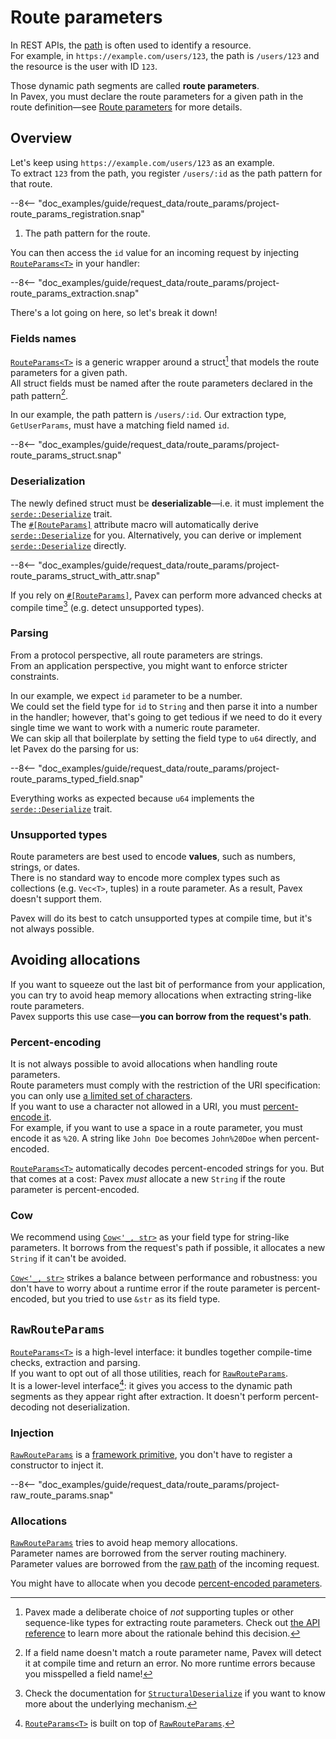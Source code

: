 # Route parameters

In REST APIs, the [path](path.md) is often used to identify a resource.  
For example, in `https://example.com/users/123`, the path is `/users/123` and the resource is the user with ID `123`.

Those dynamic path segments are called **route parameters**.  
In Pavex, you must declare the route parameters for a given path in the route definition—see [Route parameters](../routing/path_patterns.md#route-parameters)
for more details.

## Overview

Let's keep using `https://example.com/users/123` as an example.  
To extract `123` from the path, you register `/users/:id` as the path pattern for that route.

--8<-- "doc_examples/guide/request_data/route_params/project-route_params_registration.snap"

1. The path pattern for the route.

You can then access the `id` value for an incoming request by injecting [`RouteParams<T>`][RouteParams] in your handler:

--8<-- "doc_examples/guide/request_data/route_params/project-route_params_extraction.snap"

There's a lot going on here, so let's break it down!

### Fields names

[`RouteParams<T>`][RouteParams] is a generic wrapper around a struct[^why-struct] that models the route parameters for a given path.  
All struct fields must be named after the route parameters declared in the path pattern[^wrong-name].

In our example, the path pattern is `/users/:id`.
Our extraction type, `GetUserParams`, must have a matching field named `id`.

--8<-- "doc_examples/guide/request_data/route_params/project-route_params_struct.snap"

### Deserialization

The newly defined struct must be **deserializable**—i.e. it must implement the [`serde::Deserialize`][serde::Deserialize] trait.  
The [`#[RouteParams]`][RouteParamsMacro] attribute macro will automatically derive [`serde::Deserialize`][serde::Deserialize] for you. Alternatively, you can derive or implement [`serde::Deserialize`][serde::Deserialize] directly.

--8<-- "doc_examples/guide/request_data/route_params/project-route_params_struct_with_attr.snap"

If you rely on [`#[RouteParams]`][RouteParamsMacro], Pavex can perform more advanced checks at compile time[^structural-deserialize] (e.g. detect unsupported types).

### Parsing

From a protocol perspective, all route parameters are strings.  
From an application perspective, you might want to enforce stricter constraints.

In our example, we expect `id` parameter to be a number.  
We could set the field type for `id` to `String` and then parse it into a number in the handler; however, that's going
to get tedious if we need to do it every single time we want to work with a numeric route parameter.  
We can skip all that boilerplate by setting the field type to `u64` directly, and let Pavex do the parsing for us:

--8<-- "doc_examples/guide/request_data/route_params/project-route_params_typed_field.snap"

Everything works as expected because `u64` implements the [`serde::Deserialize`][serde::Deserialize] trait.

### Unsupported types

Route parameters are best used to encode **values**, such as numbers, strings, or dates.  
There is no standard way to encode more complex types such as collections (e.g. `Vec<T>`, tuples) in a route parameter.
As a result, Pavex doesn't support them.

Pavex will do its best to catch unsupported types at compile time, but it's not always possible.

## Avoiding allocations

If you want to squeeze out the last bit of performance from your application,
you can try to avoid heap memory allocations when extracting string-like route parameters.  
Pavex supports this use case—**you can borrow from the request's path**.

### Percent-encoding

It is not always possible to avoid allocations when handling route parameters.  
Route parameters must comply with the restriction of the URI specification:
you can only use [a limited set of characters](https://datatracker.ietf.org/doc/html/rfc3986#section-2).  
If you want to use a character not allowed in a URI, you must [percent-encode it](https://developer.mozilla.org/en-US/docs/Glossary/Percent-encoding).  
For example, if you want to use a space in a route parameter, you must encode it as `%20`.
A string like `John Doe` becomes `John%20Doe` when percent-encoded.

[`RouteParams<T>`][RouteParams] automatically decodes percent-encoded strings for you. But that comes at a cost:
Pavex _must_ allocate a new `String` if the route parameter is percent-encoded.

### Cow

We recommend using [`Cow<'_, str>`][Cow] as your field type for string-like parameters.
It borrows from the request's path if possible, it allocates a new `String` if it can't be avoided.

[`Cow<'_, str>`][Cow] strikes a balance between performance and robustness: you don't have to worry about a runtime error if the route parameter
is percent-encoded, but you tried to use `&str` as its field type.

## `RawRouteParams`

[`RouteParams<T>`][RouteParams] is a high-level interface: it bundles together compile-time checks,
extraction and parsing.  
If you want to opt out of all those utilities, reach for [`RawRouteParams`][RawRouteParams].  
It is a lower-level interface[^relationship]: it gives you access to the dynamic
path segments as they appear right after extraction.
It doesn't perform percent-decoding not deserialization.

### Injection

[`RawRouteParams`][RawRouteParams] is a [framework primitive](../dependency_injection/core_concepts/framework_primitives.md),
you don't have to register a constructor to inject it.

--8<-- "doc_examples/guide/request_data/route_params/project-raw_route_params.snap"

### Allocations

[`RawRouteParams`][RawRouteParams] tries to avoid heap memory allocations.  
Parameter names are borrowed from the server routing machinery.  
Parameter values are borrowed from the [raw path](path.md) of the incoming request. 

You might have to allocate when you decode [percent-encoded parameters](#percent-encoding).

[^why-struct]: Pavex made a deliberate choice of _not_ supporting tuples or other sequence-like types for extracting route parameters.
Check out [the API reference](../../api_reference/pavex/request/route/struct.RouteParams.html#unsupported-types)
to learn more about the rationale behind this decision.

[^wrong-name]: If a field name doesn't match a route parameter name, Pavex will detect it at compile time and return
an error.
No more runtime errors because you misspelled a field name!

[^structural-deserialize]: Check the documentation for [`StructuralDeserialize`][StructuralDeserialize] if you want
to know more about the underlying mechanism.

[^relationship]: [`RouteParams<T>`][RouteParams] is built on top of [`RawRouteParams`][RawRouteParams].

[RequestHead]: ../../api_reference/pavex/request/struct.RequestHead.html
[RequestHead::uri]: ../../api_reference/pavex/request/struct.RequestHead.html#structfield.uri
[RouteParams]: ../../api_reference/pavex/request/route/struct.RouteParams.html
[RouteParamsMacro]: ../../api_reference/pavex/request/route/attr.RouteParams.html
[serde::Deserialize]: https://docs.rs/serde/latest/serde/trait.Deserialize.html
[StructuralDeserialize]: ../../api_reference/pavex/serialization/trait.StructuralDeserialize.html
[Cow]: https://doc.rust-lang.org/std/borrow/enum.Cow.html
[RawRouteParams]: ../../api_reference/pavex/request/route/struct.RawRouteParams.html
